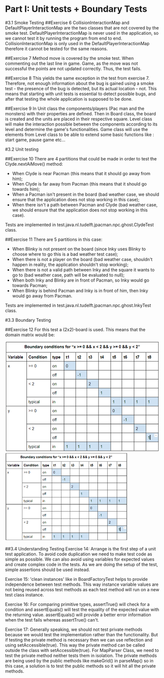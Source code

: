 Part I: Unit tests + Boundary Tests
===========================

#3.1 Smoke Testing
##Exercise 6 
CollisionInteractionMap and DefaultPlayerInteractionMap are the two classes that are not covered by the smoke test. 
DefaultPlayerInteractionMap is never used in the application, so we cannot test it by
running the program from end to end. CollisionInteractionMap is only used in the DefaultPlayerInteractionMap therefore it cannot be tested for the same reasons. 

##Exercise 7
Method move is covered by the smoke test. When commenting out the last line in game. Game,
as the move was not successful the points are not updated correctly. Thus, the test fails.

##Exercise 8
This yields the same exception in the test from exercise 7. Therefore, not
enough information about the bug is gained using a smoke test - the presence of the bug
is detected, but its actual location - not. This means that starting with unit tests
is essential to detect possible bugs, and after that testing the whole application is
supposed to be done.

##Exercise 9
In Unit class the components/players (Pac man and the monsters) with their properties are defined. 
Then in Board class, the board is created and the units are placed in their respective square. Level class will make the interaction possible 
between the components according to its level and determine the game's functionalities. Game class will 
use the elements from Level class to be able to extend some basic functions like : start game, pause game etc... 


#3.2 Unit testing

##Exercise 10
There are 4 partitions that could be made in order to test
the Clyde.nextAiMove() method:

- When Clyde is near Pacman (this means that it should go
away from him);
- When Clyde is far away from Pacman (this means that it
should go towards him);
- When a Pacman isn't present in the board (bad weather
case, we should ensure that the application does not stop
working in this case);
- When there isn't a path between Pacman and Clyde (bad
weather case, we should ensure that the application does
not stop working in this case).

Tests are implemented in test.java.nl.tudelft.jpacman.npc.ghost.ClydeTest
class.

##Exercise 11
There are 5 partitions in this case:

- When Blinky is not present on the board (since Inky uses
Blinky to choose where to go this is a bad weather test
case);
- When there is not a player on the board (bad weather case,
shouldn't happen in reality, the application shouldn't stop
working);
- When there is not a valid path between Inky and the square
it wants to go to (bad weather case, path will be evaluated
to null);
- When both Inky and Blinky are in front of Pacman, so Inky
would go towards Pacman;
- When Blinky is behind Pacman and Inky is in front of him,
then Inky would go away from Pacman.

Tests are implemented in test.java.nl.tudelft.jpacman.npc.ghost.InkyTest
class.

#3.3 Boundary Testing

##Exercise 12
For this test a (2x2)-board is used. This means that the
domain matrix would be:

![Alt text](/doc/Domain_Matrix.PNG?raw=true)
<img src="doc/Domain_Matrix.PNG" width="400">

##3.4 Understanding Testing 
Exercise 14: Arrange is the first step of a unit test application. 
To avoid code duplication we need to make test code as simple as possible. 
We can also avoid using variables for expected values and create complex code in the tests.
As we are doing the setup of the test, simple assertions should be used instead. 

Exercise 15: 'clean instances' like in BoardFactoryTest helps to provide independence between test methods. 
This way instance variable values are not being reused across test methods as each test method will
run on a new test class instance.

Exercise 16: For comparing primitive types, assertTrue() will check for a condition and assertEquals() will test the equality of the 
expected value with the returning value. assertEquals() will provide a better error information when the test fails whereas assertTrue() can't. 

Exercise 17: Generally speaking, we should not test private methods because we would test the implementation 
rather than the functionality. But if testing the private method is necessary then we can use reflection 
and using setAccessible(true). This way the private method can be called outside the class with 
setAccessible(true). For MapParser Class, we need to test the private method neither tests them
 in isolation. The private methods are being used by the public methods like makeGrid() in parseMap() 
 so in this case, a solution is to test the public methods so it will hit all the private methods.
